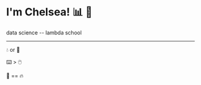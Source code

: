 # **I'm Chelsea!** :bar_chart: :microscope:  
data science -- lambda school
___
:droplet: or :tea:  

:keyboard:  >  :computer_mouse:  

:snake: == :fire:  
